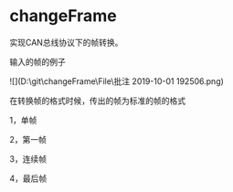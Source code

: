 # changeFrame

实现CAN总线协议下的帧转换。

输入的帧的例子

![](D:\git\changeFrame\File\批注 2019-10-01 192506.png)

在转换帧的格式时候，传出的帧为标准的帧的格式

1，单帧

2，第一帧

3，连续帧

4，最后帧